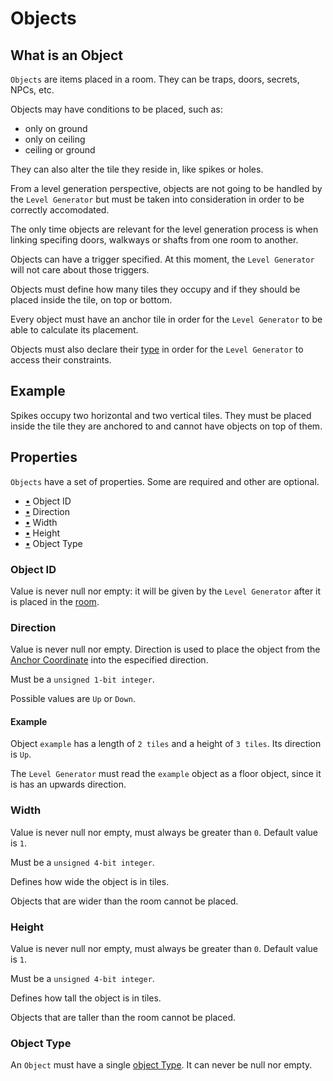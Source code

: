 # Objects

## What is an Object

`Objects` are items placed in a room.
They can be traps, doors, secrets, NPCs, etc.

Objects may have conditions to be placed, such as:

- only on ground
- only on ceiling
- ceiling or ground

They can also alter the tile they reside in, like spikes or holes.

From a level generation perspective, objects are not going to be handled by the `Level Generator` but must be taken into consideration in order to be correctly accomodated.

The only time objects are relevant for the level generation process is when linking specifing doors, walkways or shafts from one room to another.

Objects can have a trigger specified. At this moment, the `Level Generator` will not care about those triggers.

Objects must define how many tiles they occupy and if they should be placed inside the tile, on top or bottom.

Every object must have an anchor tile in order for the `Level Generator` to be able to calculate its placement.

Objects must also declare their [type](object_type_definition.md#object-types) in order for the `Level Generator` to access their constraints.

## Example

Spikes occupy two horizontal and two vertical tiles.
They must be placed inside the tile they are anchored to and cannot have objects on top of them.

## Properties

`Objects` have a set of properties. Some are required and other are optional.

- [•](#object-id) Object ID
- [•](#direction) Direction
- [•](#width) Width
- [•](#height) Height
- [•](#object-type) Object Type

### Object ID

Value is never null nor empty: it will be given by the `Level Generator` after it is placed in the [room](room_definition.md#what-is-a-room).

### Direction

Value is never null nor empty.
Direction is used to place the object from the [Anchor Coordinate](#anchor-coordinate) into the especified direction.

Must be a `unsigned 1-bit integer`.

Possible values are `Up` or `Down`.

#### Example

Object `example` has a length of `2 tiles` and a height of `3 tiles`.
Its direction is `Up`.

The `Level Generator` must read the `example` object as a floor object, since it is has an upwards direction.

### Width

Value is never null nor empty, must always be greater than `0`.
Default value is `1`.

Must be a `unsigned 4-bit integer`.

Defines how wide the object is in tiles.

Objects that are wider than the room cannot be placed.

### Height

Value is never null nor empty, must always be greater than `0`.
Default value is `1`.

Must be a `unsigned 4-bit integer`.

Defines how tall the object is in tiles.

Objects that are taller than the room cannot be placed.

### Object Type

An `Object` must have a single [object Type](object_type_definition.md#object-types). It can never be null nor empty.